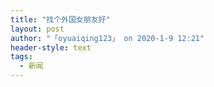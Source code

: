 ```yaml
---
title: "找个外国女朋友好"
layout: post
author: "「oyuaiqing123」 on 2020-1-9 12:21"
header-style: text
tags:
  - 新闻
---
```


<head></head>
<body>
 <br>
</body>


